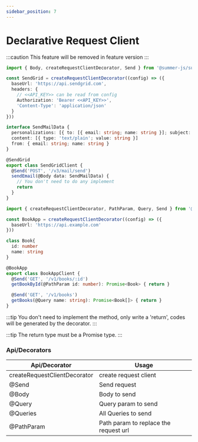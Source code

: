 ```yaml
---
sidebar_position: 7
---
```


# Declarative Request Client

:::caution
This feature will be removed in feature version
:::
 

```ts title="SendGrid"
import { Body, createRequestClientDecorator, Send } from '@summer-js/summer'

const SendGrid = createRequestClientDecorator((config) => ({
  baseUrl: 'https://api.sendgrid.com',
  headers: {
    // <<API_KEY>> can be read from config
    Authorization: 'Bearer <<API_KEY>>',
    'Content-Type': 'application/json'
  }
}))

interface SendMailData {
  personalizations: [{ to: [{ email: string; name: string }]; subject: string }]
  content: [{ type: 'text/plain'; value: string }]
  from: { email: string; name: string }
}

@SendGrid
export class SendGridClient {
  @Send('POST', '/v3/mail/send')
  sendEmail(@Body data: SendMailData) {
    // You don't need to do any implement
    return
  }
}
```

```ts title="call another service"
import { createRequestClientDecorator, PathParam, Query, Send } from '@summer-js/summer'

const BookApp = createRequestClientDecorator((config) => ({
  baseUrl: 'https://api.example.com'
}))

class Book{
  id: number
  name: string
}

@BookApp
export class BookAppClient {
  @Send('GET', '/v1/books/:id')
  getBookById(@PathParam id: number): Promise<Book> { return }

  @Send('GET', '/v1/books')
  getBooks(@Query name: string): Promise<Book[]> { return }
}
```

:::tip
You don't need to implement the method, only write a 'return', codes will be generated by the decorator.
:::

:::tip
The return type must be a Promise type.
:::


### Api/Decorators


|  Api/Decorator   | Usage  |
|  ----  | ----  |
| createRequestClientDecorator | create request client |
| @Send | Send request |
| @Body | Body to send |
| @Query | Query param to send |
| @Queries |All Queries to send |
| @PathParam |Path param to replace the request url |